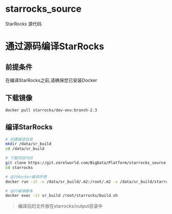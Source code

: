 # starrocks_source

StarRocks 源代码

# 通过源码编译StarRocks

## 前提条件
在编译StarRocks之前,请确保您已安装Docker

## 下载镜像
```
docker pull starrocks/dev-env:branch-2.3
```

## 编译StarRocks
``` bash
# 创建编译目录
mkdir /data/sr_build
cd /data/sr_build

# 下载项目代码
git clone https://git.zorelworld.com/BigData/Platform/starrocks_source.git starrocks
cd starrocks

# 运行docker编译环境
docker run -it -v /data/sr_build/.m2:/root/.m2 -v /data/sr_build/starrocks:/root/starrocks --name sr_build -d starrocks/dev-env:branch-2.3

# 运行编译脚本
docker exec -it sr_build /root/starrocks/build.sh
```

> 编译后的文件放在starrocks/output目录中